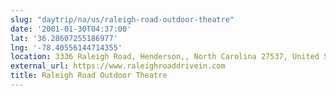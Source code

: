```yaml
---
slug: "daytrip/na/us/raleigh-road-outdoor-theatre"
date: '2001-01-30T04:37:00'
lat: '36.28607255186977'
lng: '-78.40556144714355'
location: 3336 Raleigh Road, Henderson,, North Carolina 27537, United States
external_url: https://www.raleighroaddrivein.com
title: Raleigh Road Outdoor Theatre
---
```



